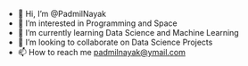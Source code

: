- 👋 Hi, I’m @PadmilNayak
- 👀 I’m interested in Programming and Space 
- 🌱 I’m currently learning Data Science and Machine Learning
- 💞️ I’m looking to collaborate on Data Science Projects
- 📫 How to reach me padmilnayak@ymail.com

<!---
PadmilNayak/PadmilNayak is a ✨ special ✨ repository because its `README.md` (this file) appears on your GitHub profile.
You can click the Preview link to take a look at your changes.
--->
